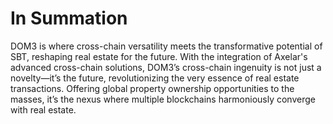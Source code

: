 # In Summation

DOM3 is where cross-chain versatility meets the transformative potential of SBT, reshaping real estate for the future. With the integration of Axelar's advanced cross-chain solutions, DOM3’s cross-chain ingenuity is not just a novelty—it’s the future, revolutionizing the very essence of real estate transactions. Offering global property ownership opportunities to the masses, it’s the nexus where multiple blockchains harmoniously converge with real estate.
